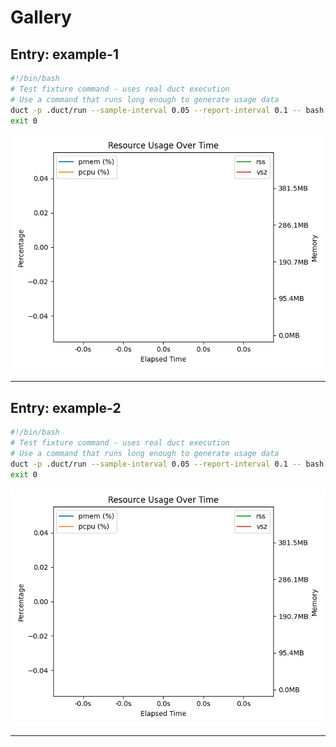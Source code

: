 # Gallery

## Entry: example-1

```bash
#!/bin/bash
# Test fixture command - uses real duct execution
# Use a command that runs long enough to generate usage data
duct -p .duct/run --sample-interval 0.05 --report-interval 0.1 -- bash -c 'for i in {1..5}; do echo "Step $i"; sleep 0.2; done'
exit 0
```

![Plot](tests/fixtures/gallery/example-1/plots/usage.png)

---

## Entry: example-2

```bash
#!/bin/bash
# Test fixture command - uses real duct execution
# Use a command that runs long enough to generate usage data
duct -p .duct/run --sample-interval 0.05 --report-interval 0.1 -- bash -c 'for i in {1..3}; do echo "Processing $i"; sleep 0.3; done'
exit 0
```

![Plot](tests/fixtures/gallery/example-2/plots/usage.png)

---
